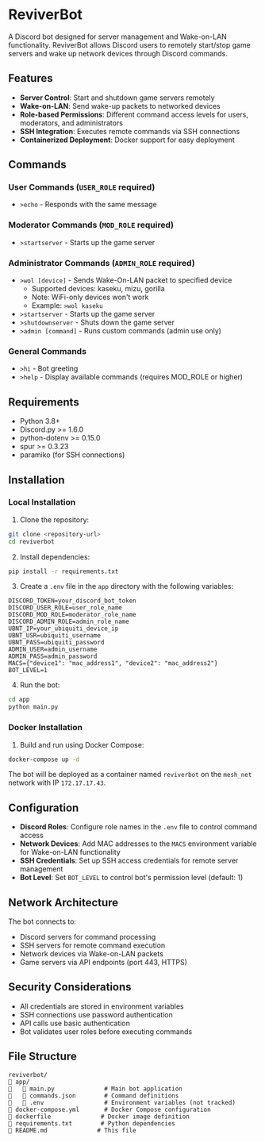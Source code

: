 # ReviverBot

A Discord bot designed for server management and Wake-on-LAN functionality. ReviverBot allows Discord users to remotely start/stop game servers and wake up network devices through Discord commands.

## Features

- **Server Control**: Start and shutdown game servers remotely
- **Wake-on-LAN**: Send wake-up packets to networked devices
- **Role-based Permissions**: Different command access levels for users, moderators, and administrators
- **SSH Integration**: Executes remote commands via SSH connections
- **Containerized Deployment**: Docker support for easy deployment

## Commands

### User Commands (`USER_ROLE` required)
- `>echo` - Responds with the same message

### Moderator Commands (`MOD_ROLE` required)
- `>startserver` - Starts up the game server

### Administrator Commands (`ADMIN_ROLE` required)
- `>wol [device]` - Sends Wake-On-LAN packet to specified device
  - Supported devices: kaseku, mizu, gorilla
  - Note: WiFi-only devices won't work
  - Example: `>wol kaseku`
- `>startserver` - Starts up the game server
- `>shutdownserver` - Shuts down the game server
- `>admin [command]` - Runs custom commands (admin use only)

### General Commands
- `>hi` - Bot greeting
- `>help` - Display available commands (requires MOD_ROLE or higher)

## Requirements

- Python 3.8+
- Discord.py >= 1.6.0
- python-dotenv >= 0.15.0
- spur >= 0.3.23
- paramiko (for SSH connections)

## Installation

### Local Installation

1. Clone the repository:
```bash
git clone <repository-url>
cd reviverbot
```

2. Install dependencies:
```bash
pip install -r requirements.txt
```

3. Create a `.env` file in the `app` directory with the following variables:
```env
DISCORD_TOKEN=your_discord_bot_token
DISCORD_USER_ROLE=user_role_name
DISCORD_MOD_ROLE=moderator_role_name
DISCORD_ADMIN_ROLE=admin_role_name
UBNT_IP=your_ubiquiti_device_ip
UBNT_USR=ubiquiti_username
UBNT_PASS=ubiquiti_password
ADMIN_USER=admin_username
ADMIN_PASS=admin_password
MACS={"device1": "mac_address1", "device2": "mac_address2"}
BOT_LEVEL=1
```

4. Run the bot:
```bash
cd app
python main.py
```

### Docker Installation

1. Build and run using Docker Compose:
```bash
docker-compose up -d
```

The bot will be deployed as a container named `reviverbot` on the `mesh_net` network with IP `172.17.17.43`.

## Configuration

- **Discord Roles**: Configure role names in the `.env` file to control command access
- **Network Devices**: Add MAC addresses to the `MACS` environment variable for Wake-on-LAN functionality
- **SSH Credentials**: Set up SSH access credentials for remote server management
- **Bot Level**: Set `BOT_LEVEL` to control bot's permission level (default: 1)

## Network Architecture

The bot connects to:
- Discord servers for command processing
- SSH servers for remote command execution
- Network devices via Wake-on-LAN packets
- Game servers via API endpoints (port 443, HTTPS)

## Security Considerations

- All credentials are stored in environment variables
- SSH connections use password authentication
- API calls use basic authentication
- Bot validates user roles before executing commands

## File Structure

```
reviverbot/
   app/
      main.py              # Main bot application
      commands.json        # Command definitions
      .env                 # Environment variables (not tracked)
   docker-compose.yml       # Docker Compose configuration
   dockerfile              # Docker image definition
   requirements.txt        # Python dependencies
   README.md              # This file
```